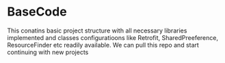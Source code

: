 # BaseCode
This conatins basic project structure with all necessary libraries implemented and classes configuratioons like Retrofit, SharedPreeference, ResourceFinder etc readily available. We can pull this repo and start continuing with new projects
